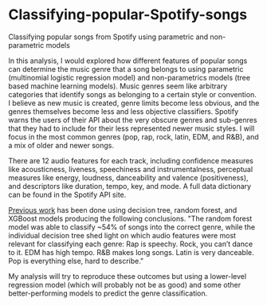 # Classifying-popular-Spotify-songs
Classifying popular songs from Spotify using parametric and non-parametric models

In this analysis, I would explored how different features of popular songs can determine the music genre that a song belongs to using parametric (multinomial logistic regression model) and non-parametrics models (tree based machine learning models). 
Music genres seem like arbitrary categories that identify songs as belonging to a certain style or convention. I believe as new music is created, genre limits become less obvious, and the genres themselves become less and less objective classifiers. Spotify warns the users of their API about the very obscure genres and sub-genres that they had to include for their less represented newer music styles.
I will focus in the most common genres (pop, rap, rock, latin, EDM, and R&B), and a mix of older and newer songs.

There are 12 audio features for each track, including confidence measures like acousticness, liveness, speechiness and instrumentalness, perceptual measures like energy, loudness, danceability and valence (positiveness), and descriptors like duration, tempo, key, and mode. A full data dictionary can be found in the Spotify API site.

[Previous work](https://www.kaylinpavlik.com/classifying-songs-genres/) has been done using decision tree, random forest, and XGBoost models producing the following conclusions. 
"The random forest model was able to classify ~54% of songs into the correct genre, while the individual decision tree shed light on which audio features were most relevant for classifying each genre:
Rap is speechy. Rock, you can’t dance to it. EDM has high tempo. R&B makes long songs. Latin is very danceable. Pop is everything else, hard to describe."

My analysis will try to reproduce these outcomes but using a lower-level regression model (which will probably not be as good) and some other better-performing models to predict the genre classification.
